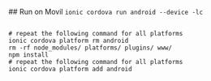 ## Run on Movil 
``
ionic cordova run android --device -lc
``

```

# repeat the following command for all platforms
ionic cordova platform rm android
rm -rf node_modules/ platforms/ plugins/ www/
npm install 
# repeat the following command for all platforms
ionic cordova platform add android

```